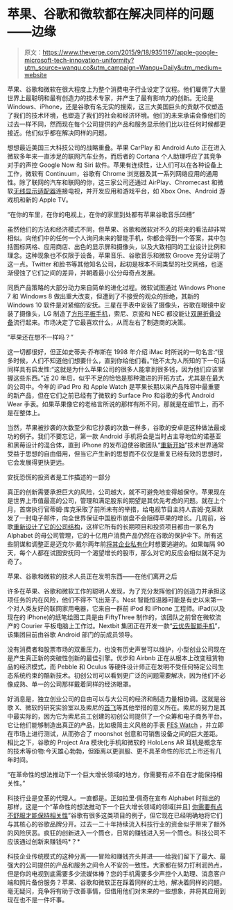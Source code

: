 # 苹果、谷歌和微软都在解决同样的问题——边缘

> 原文：<https://www.theverge.com/2015/9/18/9351197/apple-google-microsoft-tech-innovation-uniformity?utm_source=wanqu.co&utm_campaign=Wanqu+Daily&utm_medium=website>

苹果、谷歌和微软在很大程度上为整个消费电子行业设定了议程。他们雇佣了大量世界上最聪明和最有创造力的技术专家，并产生了最有影响力的创新。无论是 Windows、iPhone，还是谷歌有名无实的搜索，这三大美国巨头的贡献不仅塑造了我们的技术环境，也塑造了我们的社会和经济环境。他们的未来承诺会像他们的过去一样不同，然而现在每个公司提供的产品和服务显示他们比以往任何时候都更接近。他们似乎都在解决同样的问题。

想想最近美国三大科技公司的战略重叠。苹果 CarPlay 和 Android Auto 正在进入微软多年来一直涉足的联网汽车业务，而后者的 Cortana 个人助理呼应了其竞争对手的声控 Google Now 和 Siri 软件。苹果有连续性，让人们可以在各种设备上工作，微软有 Continuum，谷歌有 Chrome 浏览器及其一系列网络应用的通用性。除了联网的汽车和联网的你，这三家公司还通过 AirPlay、Chromecast 和微软[无线显示适配器](http://www.theverge.com/2014/9/23/6834745/microsoft-wireless-display-adapter-pricing-release-date)连接电视，并开发应用和游戏平台，如 Xbox One、Android 游戏机和新的 Apple TV。

<q>在你的车里，在你的电视上，在你的家里到处都有苹果谷歌音乐凹槽</q>

虽然他们的方法和经济模式不同，但苹果、谷歌和微软对不久的将来的看法却非常相似。向他们中的任何一个人询问未来的智能手机，你都会得到一个答案，其中包括图标网格、应用商店、出色的显示屏和摄像头，以及大致相同的工业设计比例和理念。这种现象也不仅限于设备，苹果音乐、谷歌音乐和微软 Groove 充分证明了这一点。Twitter 和脸书等其他知名公司，起初是根本不同类型的社交网络，也逐渐侵蚀了它们之间的差异，并朝着最小公分母奇点发展。

同质产品策略的大部分动力来自简单的进化过程。微软试图通过 Windows Phone 7 和 Windows 8 做出重大改变，但遭到了不接受的观众的拒绝，其新的 Windows 10 软件是对紧缩的安抚。三星在手表中安装了摄像头，谷歌在眼镜中安装了摄像头，LG 制造了[方形平板手机](http://www.theverge.com/2013/9/23/4761102/lg-vu-3-specs-features-release-date)，索尼、京瓷和 NEC 都没能让[双屏折叠设备](http://www.theverge.com/2013/1/21/3902140/nec-medias-w-hands-on)流行起来。市场决定了它最喜欢什么，从而左右了制造商的决策。

<q>苹果还在想不一样吗？</q>

这一切都很好，但正如史蒂夫·乔布斯在 1998 年介绍 iMac 时所说的一句名言:“很多时候，人们不知道他们想要什么，直到你给他们看。”他不太为人所知的下一句话同样具有启发性:“这就是为什么苹果公司的很多人能拿到很多钱，因为他们应该掌握这些东西。”近 20 年后，似乎不足的恰恰是那种激进的开拓方式，尤其是在最大的公司中。今年的 iPad Pro 和 Apple Watch 是苹果长期以来产品阵容中最重要的新产品，但在它们之前已经有了微软的 Surface Pro 和谷歌的多代 Android Wear 手表。如果苹果像它的老格言所说的那样有所不同，那就是在细节上，而不是在整体上。

当然，苹果被抄袭的次数至少和它抄袭的次数一样多，谷歌的安卓是这种做法最成功的例子。我们不要忘记，第一款 Android 手机将会是当时占主导地位的诺基亚和黑莓设计的混合体，直到 iPhone 的发布迫使谷歌团队“[重新开始](http://www.theverge.com/2013/12/20/5229618/android-started-over-the-day-the-iphone-was-announced)”技术世界通常受益于思想的自由借用，但当它产生新的思想而不仅仅是重复已经有效的思想时，它会发展得更快更远。

安抚恐慌的投资者是工作描述的一部分

真正的创新需要承担巨大的风险，公司越大，就不可避免地变得越保守。苹果现在是世界上市值最高的公司，管理和满足股东的期望是其优先考虑的问题。就在上个月，首席执行官蒂姆·库克采取了前所未有的举措，给电视节目主持人吉姆·克莱默发了一封电子邮件，向全世界保证中国股市崩盘不会阻碍苹果的增长。几周前，谷歌[重新设计了它的公司结构](http://www.theverge.com/2015/8/11/9129131/alphabet-google-larry-page-sergey-brin-merger-strategy)，这样它所有的长期项目和投资项目都由一家名为 Alphabet 的母公司管理，它的十亿用户消费产品仍然在谷歌的保护伞下。所有这些阴谋和调整正是迈克尔·戴尔两年前[将其企业私有化](http://www.theverge.com/2013/10/29/5042542/dell-officially-goes-private-under-founder-michael-dell-and-silver)时想要逃避的。如果每隔 90 天，每个人都在试图安抚同一个渴望增长的股市，那么对它的反应会相似就不足为奇了。

苹果、谷歌和微软的技术人员正在发明东西——在他们离开之后

许多在苹果、谷歌和微软工作的聪明人发现，为了充分发挥他们的创造力并承担这项任务的内在风险，他们不得不飞出笼子。Nest 智能恒温器可能是有史以来第一个对人类友好的联网家用电器，它来自一群前 iPod 和 iPhone 工程师。iPad(以及现在的 iPhone)的纸笔绘图工具是由 FiftyThree 制作的，该团队之前曾在微软流产的 Courier 平板电脑上工作过。Nextbit 集团正在开发一款“[云优先智能手机](http://www.theverge.com/2015/9/1/9232897/nextbit-robin-smartphone-design-scott-croyle-interview)”，该集团目前由谷歌 Android 部门的前成员领导。

没有消费者和股票市场的双重压力，也没有历史声誉可以维护，小型创业公司现在是产生真正新的突破性创新的最佳引擎。优步和 Airbnb 正在从根本上改变租赁物品的经济模式，而 Pebble 和 Oculus 等硬件设计师正在发明不受任何特定公司生态系统约束的酷新技术。初创公司可以看到更广泛的问题需要解决，因为他们不必像成熟、单一的公司那样戴着同样的经济眼罩。

好消息是，独立创业公司的自由可以与大公司的经济和制造力量相协调。这就是谷歌 X、微软的研究实验室以及索尼的[首飞](http://www.sony.net/SonyInfo/News/Press/201507/15-061E/)等其他举措的意义所在。索尼的努力是其中最实际的，因为它为索尼员工创建的初创公司提供了一个众筹和电子商务平台。它让他们能够制造出真正的产品，比如极简主义风格的手表 [FES Watch](http://www.theverge.com/2014/11/28/7301573/sonys-e-paper-watch-is-a-thing-of-minimalist-beauty) ，并立即在市场上进行测试，从而弥合了 moonshot 创意和可销售设备之间的巨大差距。相比之下，谷歌的 Project Ara 模块化手机和微软的 HoloLens AR 耳机是概念车的技术等价物:今天雄心勃勃，但距离以更驯服、更不具革命性的形式上市还有几年时间。

“在革命性的想法推动下一个巨大增长领域的地方，你需要有点不自在才能保持相关性。”

科技行业是变革的代理人。一直都是。正如拉里·佩奇在宣布 Alphabet 时指出的那样，这是一个“革命性的想法推动下一个巨大增长领域的领域[并且] [你需要有点不舒服才能保持相关性](http://www.theverge.com/2015/8/10/9128083/sundar-pichai-ceo-google-larry-page-sergey-brin)”谷歌有很多这类项目的例子，但它现在已经明确地将它们与其核心的谷歌品牌分开。过去一二十年持续流入科技行业的资金似乎带来了额外的风险厌恶。疯狂的创新进入一个筒仓，日常的赚钱进入另一个筒仓。科技公司不应该通过创新来赚钱吗*？*

科技企业传统模式的这种分离——冒险和赚钱齐头并进——给我们留下了最大、最强大的公司提供的产品和服务之间令人不安的一致性。大家都在努力打利润热点，但是你的电视到底需要多少流媒体棒？您的手机需要多少声控个人助理、消息客户端和照片备份服务？苹果、谷歌和微软正在踩着同样的土地，解决着同样的问题。毫无疑问，竞争将有助于改善事情，但借用他们对未来的一些想象，并将其应用到现在也不是一件坏事。